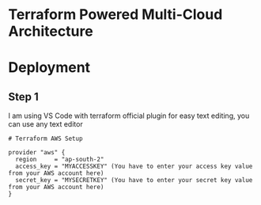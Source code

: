# Terraform Powered Multi-Cloud Architecture
# Deployment
## Step 1
I am using VS Code with terraform official plugin for easy text editing, you can use any text editor


```hcl
# Terraform AWS Setup

provider "aws" {
  region     = "ap-south-2"
  access_key = "MYACCESSKEY" (You have to enter your access key value from your AWS account here)
  secret_key = "MYSECRETKEY" (You have to enter your secret key value from your AWS account here)
}
